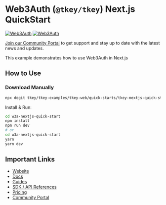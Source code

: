 # Web3Auth (`@tkey/tkey`) Next.js QuickStart

[![Web3Auth](https://img.shields.io/badge/Web3Auth-SDK-blue)](https://web3auth.io/docs/sdk/pnp/web/modal)
[![Web3Auth](https://img.shields.io/badge/Web3Auth-Community-cyan)](https://community.web3auth.io)

[Join our Community Portal](https://community.web3auth.io/) to get support and stay up to date with the latest news and updates.

This example demonstrates how to use Web3Auth in Next.js

## How to Use

### Download Manually

```bash
npx degit tkey/tkey-examples/tkey-web/quick-starts/tkey-nextjs-quick-start w3a-tkey-nextjs-quick-start
```

Install & Run:

```bash
cd w3a-nextjs-quick-start
npm install
npm run dev
# or
cd w3a-nextjs-quick-start
yarn
yarn dev
```

## Important Links

- [Website](https://web3auth.io)
- [Docs](https://web3auth.io/docs)
- [Guides](https://web3auth.io/docs/guides)
- [SDK / API References](https://web3auth.io/docs/sdk)
- [Pricing](https://web3auth.io/pricing.html)
- [Community Portal](https://community.web3auth.io)
